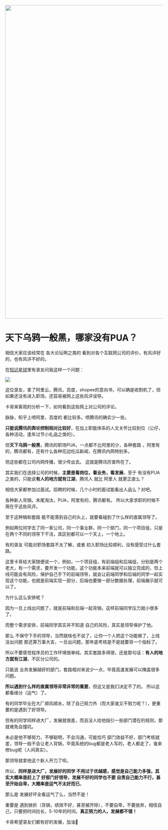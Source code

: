 
<p align="center">
<a href="https://programmercarl.com/other/kstar.html" target="_blank">
  <img src="https://code-thinking-1253855093.file.myqcloud.com/pics/20210924105952.png" width="1000"/>
</a>

# 天下乌鸦一般黑，哪家没有PUA？

相信大家应该经常在 各大论坛啊之类的 看到对各个互联网公司的评价，有风评好的，也有风评不好的。

在[知识星球](https://programmercarl.com/other/kstar.html)里有录友问我这样一个问题：

![](https://code-thinking-1253855093.file.myqcloud.com/pics/20211004095707.png)

这位录友，拿了阿里云，腾讯，百度，shopee的意向书，可以确是收割机了，但如果还没有进入职场，还容易被网上这些风评误导。

卡哥来客观的分析一下，如何看到这些网上对公司的评论。

脉脉，知乎上喷阿里，百度的 都比较多。喷腾讯的确实少一些。

**只能说腾讯的舆论控制相对比较好**，在加上职能体系的人文关怀比较到位（公仔，各种活动，逢年过节小礼品之类的）。

但**天下乌鸦一般黑**，腾讯的职场PUA，一点都不比阿里的少，各种套路 ，阿里有的，腾讯都有，还有什么各种花边吃瓜新闻，在腾讯内网特别多。

但这些都在公司内网传播，很少传出去。 这就是腾讯厉害所在了。

其实我们在选择公司的时候，**主要是看岗位，看业务，看发展**，至于 有没有PUA之类的，只能说**有人的地方就有江湖**，腾讯人 就比 阿里人 就更正直么？

相信大家都参加过面试。招聘的时候，几个小时的面试能看出人品么？对吧。

各种新人背锅，末尾淘汰，PUA，阿里有的，腾讯都有。 所以大家求职的时候不用在乎这些风评。

至于这种锅和套路 能不能落到自己的头上，就要看碰到了什么样的直属领导了。

例如两位同学去了同一家公司，同一个事业群，同一个部门，同一个项目组，只是在两个不同的领导下干活，其区别都可以一个天上，一个地上。

有的录友 可能对职场套路不太了解，或者 初入职场比较顺利，没有感受过什么套路。

这里卡哥给大家随便说一个，例如，一个项目组，有前端组和后端组，分别是两个老大，有一个需求，要开发一个功能，这个功能本来前端就可以独立完成的，但上线可能会有风险，保护自己手下的前端领导，就会让前端同学和后端的同学一起实现这个功能，也就是前端实现一部分，后端也要做一部分数据处理，前端展示就可以了。

为什么这么安排呢？

因为一旦上线出问题了，就是前端和后端一起背锅，这样前端同学压力就小很多了。

而整个需求安排，前端同学其实并不知道 自己的风险，其实是领导保护了他。

那么 不保守下手的领导，当然就啥也不说了，让你一个人把这个功能做了，上线没出问题 那还算万事大吉，一旦出问题，那年底考核是不是就要背一个指标了。

所以不要感觉程序员的工作环境很单纯，其实套路多得很，还是那句话：**有人的地方就有江湖**，不区分公司的。

只能说 业务发展越好的部门，套路相对来说少一点，毕竟高速发展可以掩盖很多问题。

**所以遇到什么样的直属领导非常非常的重要**，但这又是我们决定不了的。 所以这都看缘分（运气）了。

有的同学毕业在大厂顺风顺水，除了自己努力外（而大家谁又不努力呢？），更重要的是遇到了好领导。

但有的同学同样进大厂，发展就很差，而且没人给他指引一些部门潜在的规则，那就难免会撞坑。

未必是他不够努力，不够聪明，不会沟通，可能恰巧 部门效益不好，部门考核就差，领导一般不会让老人背锅，毕竟系统的bug都是老人写的，老人都走了，谁来修bug呢（人间真实）。

那领导就拿他这个新人开刀了呗。

所以，**同样是进大厂，发展好的同学 不用过于优越感，感觉是自己能力多强，其实大概率是赶上了 好部门好领导，发展不好的同学也不要 自责自己能力不行，甚至开始自卑，大概率是运气不太好而已**。

那么是 发展好坏全看运气了么，当然不是！

重要是 遇到挫折（背锅，绩效不好，甚至被开除），不要自卑，不要放弃，相信自己，只要把时间拉长，5-10年的时间，**真正努力的人，发展都不错！**

卡哥希望录友们都有好的发展，加油💪


